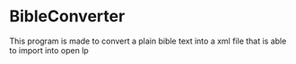 # BibleConverter
This program is made to convert a plain bible text into a xml file that is able to import into open lp
